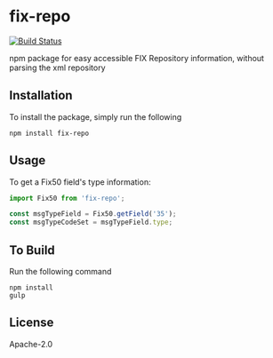 # fix-repo

[![Build Status](https://travis-ci.org/ngyukman/fix-repo.svg?branch=master)](https://travis-ci.org/ngyukman/fix-repo)

npm package for easy accessible FIX Repository information, without parsing the xml repository

## Installation

To install the package, simply run the following

```npm install fix-repo```

## Usage

To get a Fix50 field's type information:
```javascript
import Fix50 from 'fix-repo';

const msgTypeField = Fix50.getField('35');
const msgTypeCodeSet = msgTypeField.type;
```

## To Build

Run the following command
```
npm install
gulp
```

## License

Apache-2.0